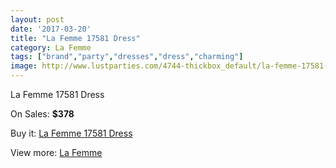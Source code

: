 ```yaml
---
layout: post
date: '2017-03-20'
title: "La Femme 17581 Dress"
category: La Femme
tags: ["brand","party","dresses","dress","charming"]
image: http://www.lustparties.com/4744-thickbox_default/la-femme-17581-dress.jpg
---
```

La Femme 17581 Dress

On Sales: **$378**
<a href="https://www.lustparties.com/en/la-femme/1584-la-femme-17581-dress.html"><amp-img layout="responsive" width="600" height="600" src="//www.lustparties.com/4744-thickbox_default/la-femme-17581-dress.jpg" alt="La Femme 17581 Dress 0" /></a>
<a href="https://www.lustparties.com/en/la-femme/1584-la-femme-17581-dress.html"><amp-img layout="responsive" width="600" height="600" src="//www.lustparties.com/4745-thickbox_default/la-femme-17581-dress.jpg" alt="La Femme 17581 Dress 1" /></a>

Buy it: [La Femme 17581 Dress](https://www.lustparties.com/en/la-femme/1584-la-femme-17581-dress.html "La Femme 17581 Dress")

View more: [La Femme](https://www.lustparties.com/en/4-la-femme "La Femme")